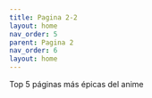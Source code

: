 ```yaml
---
title: Pagina 2-2
layout: home
nav_order: 5
parent: Pagina 2
nav_order: 6
layout: home
---
```

Top 5 páginas más épicas del anime
